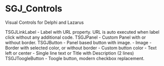 # SGJ_Controls
Visual Controls for Delphi and Lazarus

TSGJLinkLabel - Label with URL property. URL is auto executed when label click without any additional code.
TSGJPanel - Custom Panel with or without border. 
TSGJButton - Panel based button with image.
              - Image
              - Border with selected color, or without border
              - Custom button color
              - Text left or center
              - Single line text or Title with Description (2 lines)
TSGJToogleButton - Toogle button, modern checkbox replacement.
